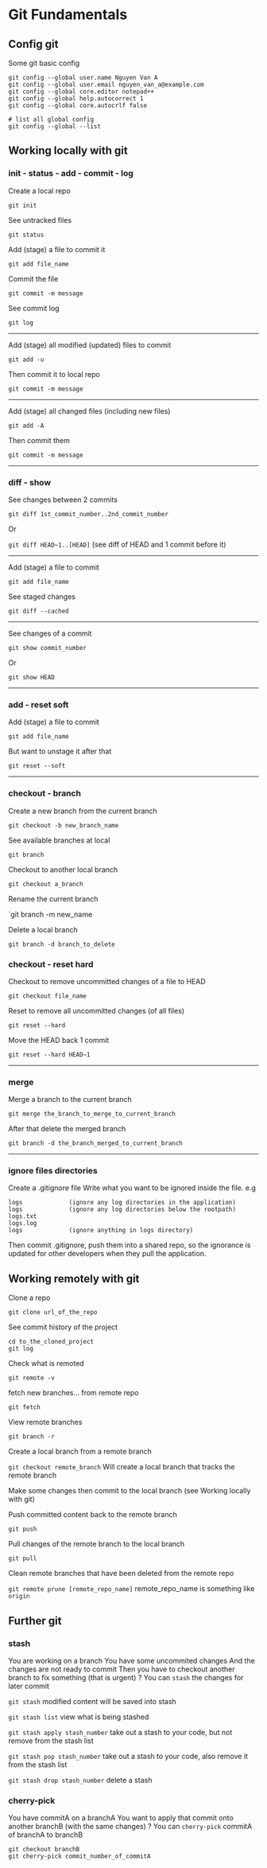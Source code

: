 # Git Fundamentals

## Config git

Some git basic config

```shell
git config --global user.name Nguyen Van A
git config --global user.email nguyen_van_a@example.com
git config --global core.editor notepad++
git config --global help.autocorrect 1
git config --global core.autocrlf false

# list all global config
git config --global --list
```

## Working locally with git

### init - status - add - commit - log

 Create a local repo

`git init`

 See untracked files

`git status`

 Add (stage) a file to commit it

`git add file_name`

 Commit the file

`git commit -m message`

 See commit log

`git log`

---


 Add (stage) all modified (updated) files to commit

`git add -u`

 Then commit it to local repo

`git commit -m message`

---

 Add (stage) all changed files (including new files)

`git add -A`

 Then commit them

`git commit -m message`

---

### diff - show

 See changes between 2 commits

`git diff 1st_commit_number..2nd_commit_number`

Or

`git diff HEAD~1..[HEAD]` (see diff of HEAD and 1 commit before it)

---

 Add (stage) a file to commit

`git add file_name`

 See staged changes

`git diff --cached`

---

 See changes of a commit

`git show commit_number`

Or

`git show HEAD`

---

### add - reset soft

 Add (stage) a file to commit

`git add file_name`

But want to unstage it after that

`git reset --soft`

---

### checkout - branch

 Create a new branch from the current branch

`git checkout -b new_branch_name`

 See available branches at local

`git branch`

 Checkout to another local branch

`git checkout a_branch`

 Rename the current branch

`git branch -m new_name

 Delete a local branch

`git branch -d branch_to_delete`


### checkout - reset hard

 Checkout to remove uncommitted changes of a file to HEAD 
 
`git checkout file_name`

 Reset to remove all uncommitted changes (of all files)

`git reset --hard`

 Move the HEAD back 1 commit

`git reset --hard HEAD~1`

---

### merge

 Merge a branch to the current branch

`git merge the_branch_to_merge_to_current_branch`

 After that delete the merged branch

`git branch -d the_branch_merged_to_current_branch`

---

### ignore files directories

 Create a .gitignore file
 Write what you want to be ignored inside the file. e.g

```
logs             (ignore any log directories in the application)
logs             (ignore any log directories below the rootpath)
logs.txt
logs.log
logs             (ignore anything in logs directory)
```

 Then commit .gitignore, push them into a shared repo, so the ignorance is updated for other developers when they pull the application.


## Working remotely with git

 Clone a repo

`git clone url_of_the_repo`

 See commit history of the project

```shell
cd to_the_cloned_project
git log 
```

 Check what is remoted

`git remote -v`

 fetch new branches... from remote repo

`git fetch`

 View remote branches

`git branch -r`

 Create a local branch from a remote branch

`git checkout remote_branch`
  Will create a local branch that tracks the remote branch

 Make some changes then commit to the local branch (see Working locally with git)

 Push committed content back to the remote branch

`git push`

 Pull changes of the remote branch to the local branch

`git pull`

 Clean remote branches that have been deleted from the remote repo

`git remote prune [remote_repo_name]`
  remote_repo_name is something like `origin`

## Further git

### stash

 You are working on a branch
 You have some uncommited changes
 And the changes are not ready to commit
 Then you have to checkout another branch to fix something (that is urgent)
? You can `stash` the changes for later commit

`git stash`
  modified content will be saved into stash

`git stash list`
  view what is being stashed

`git stash apply stash_number`
  take out a stash to your code, but not remove from the stash list

`git stash pop stash_number`
  take out a stash to your code, also remove it from the stash list

`git stash drop stash_number`
  delete a stash

### cherry-pick

 You have commitA on a branchA
 You want to apply that commit onto another branchB (with the same changes)
? You can `cherry-pick` commitA of branchA to branchB

```shell
git checkout branchB
git cherry-pick commit_number_of_commitA
```
















